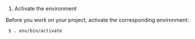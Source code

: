
1. Activate the environment

Before you work on your project, activate the corresponding environment:

<p><code> $ . env/bin/activate </code></p>
